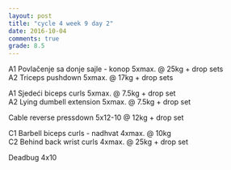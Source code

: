 ```yaml
---
layout: post
title: "cycle 4 week 9 day 2"
date: 2016-10-04
comments: true
grade: 8.5
---
```


A1 Povlačenje sa donje sajle - konop 5xmax. @ 25kg + drop sets     
A2 Triceps pushdown 5xmax. @ 17kg + drop sets  

A1 Sjedeći biceps curls 5xmax. @ 7.5kg + drop set   
A2 Lying dumbell extension 5xmax. @ 7.5kg + drop set    

Cable reverse pressdown 5x12-10 @ 12kg + drop set         

C1 Barbell biceps curls - nadhvat 4xmax. @ 10kg    
C2 Behind back wrist curls 4xmax. @ 25kg + drop set     

Deadbug 4x10  
